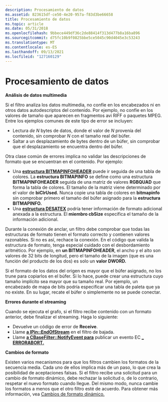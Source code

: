```yaml
---
description: Procesamiento de datos
ms.assetid: 823615df-ce50-4e20-957a-f83d3be66658
title: Procesamiento de datos
ms.topic: article
ms.date: 05/31/2018
ms.openlocfilehash: 9bbece449df36c2de88414f313d477b8a16ba896
ms.sourcegitcommit: d75fc10b9f0825bbe5ce5045c90d4045e3c53243
ms.translationtype: MT
ms.contentlocale: es-ES
ms.lasthandoff: 09/13/2021
ms.locfileid: "127160129"
---
```

# <a name="processing-data"></a>Procesamiento de datos

**Análisis de datos multimedia**

Si el filtro analiza los datos multimedia, no confíe en los encabezados ni en otros datos autodescriptos del contenido. Por ejemplo, no confíe en los valores de tamaño que aparecen en fragmentos avi RIFF o paquetes MPEG. Entre los ejemplos comunes de este tipo de error se incluyen:

-   Lectura *de N* bytes de datos, donde el valor de *N* provenía del contenido, sin comprobar *N* con el tamaño real del búfer.
-   Saltar a un desplazamiento de bytes dentro de un búfer, sin comprobar que el desplazamiento se encuentra dentro del búfer.

Otra clase común de errores implica no validar las descripciones de formato que se encuentran en el contenido. Por ejemplo:

-   Una [**estructura BITMAPINFOHEADER**](/windows/win32/api/wingdi/ns-wingdi-bitmapinfoheader) puede ir seguida de una tabla de colores. La **estructura BITMAPINFO** se define como una estructura **BITMAPINFOHEADER** seguida de una matriz de valores **RGBQUAD** que forma la tabla de colores. El tamaño de la matriz viene determinado por el valor de **biClrUsed.** Nunca copie una tabla de colores en **bitmapinfo** sin comprobar primero el tamaño del búfer asignado para la **estructura BITMAPINFO.**
-   Una [**estructura DESATEX**](/previous-versions/dd757713(v=vs.85)) podría tener información de formato adicional anexada a la estructura. El **miembro cbSize** especifica el tamaño de la información adicional.

Durante la conexión de anclar, un filtro debe comprobar que todas las estructuras de formato tienen el formato correcto y contienen valores razonables. Si no es así, rechace la conexión. En el código que valida la estructura de formato, tenga especial cuidado con el desbordamiento aritmético. Por ejemplo, en **un BITMAPINFOHEADER**, el ancho  y el alto son valores de 32 bits de longitud, pero el tamaño de la imagen (que es una función del producto de los dos) es solo un **valor DWORD.**

Si el formato de los datos del origen es mayor que el búfer asignado, no los trune para copiarlos en el búfer. Si lo hace, puede crear una estructura cuyo tamaño implícito sea mayor que su tamaño real. Por ejemplo, un encabezado de mapa de bits podría especificar una tabla de paleta que ya no existe. En su lugar, recate el búfer o simplemente no se puede conectar.

**Errores durante el streaming**

Cuando se ejecuta el grafo, si el filtro recibe contenido con un formato anterior, debe finalizar el streaming. Haga lo siguiente:

-   Devuelve un código de error de **Receive**.
-   Llame [**a IPin::EndOfStream**](/windows/desktop/api/Strmif/nf-strmif-ipin-endofstream) en el filtro de bajada.
-   Llame [**a CBaseFilter::NotifyEvent para**](cbasefilter-notifyevent.md) publicar un evento EC [**\_ ERRORABORT.**](ec-errorabort.md)

**Cambios de formato**

Existen varios mecanismos para que los filtros cambien los formatos de la secuencia media. Cada uno de ellos implica más de un paso, lo que crea la posibilidad de aceptaciones falsas. Si el filtro recibe una solicitud para un cambio de formato dinámico, debe rechazar la solicitud o, de lo contrario, respetar el nuevo formato cuando llegue. Del mismo modo, nunca cambie los formatos a menos que el otro filtro esté de acuerdo. Para obtener más información, vea [Cambios de formato dinámico.](dynamic-format-changes.md)

 

 
